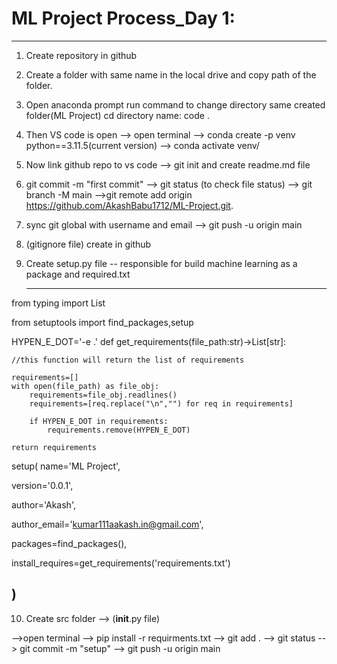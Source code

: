 # ML Project Process_Day 1:
---

1. Create repository in github

2. Create a folder with same name in the local drive and copy path of the folder.

3. Open anaconda prompt run command to change directory same created folder(ML Project)
   cd <path of folder>
   directory name:
   code .

4. Then VS code is open --> open terminal --> conda create -p venv python==3.11.5(current version) --> conda activate venv/

5. Now link github repo to vs code --> git init and create readme.md file

6. git commit -m "first commit" --> git status (to  check file status) --> git branch -M main -->git remote add origin https://github.com/AkashBabu1712/ML-Project.git.

7. sync git global with username and email --> git push -u origin main

8. (gitignore file) create in github

9. Create setup.py file -- responsible for build machine learning as a package and required.txt
    
   --- 
from typing import List

from setuptools import find_packages,setup

HYPEN_E_DOT='-e .'
    def get_requirements(file_path:str)->List[str]:
    
    //this function will return the list of requirements
    
    requirements=[]
    with open(file_path) as file_obj:
        requirements=file_obj.readlines()
        requirements=[req.replace("\n","") for req in requirements]

        if HYPEN_E_DOT in requirements:
            requirements.remove(HYPEN_E_DOT)
    
    return requirements


setup(
name='ML Project',

version='0.0.1',

author='Akash',

author_email='kumar111aakash.in@gmail.com',

packages=find_packages(),

install_requires=get_requirements('requirements.txt')

)
---

10. Create src folder --> (__init__.py file)


-->open terminal --> pip install -r requirments.txt --> git add . --> git status --> git commit -m "setup" --> git push -u origin main




